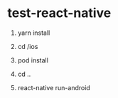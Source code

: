 # test-react-native

1) yarn install
2) cd /ios
3) pod install
4) cd ..

5) react-native run-android
